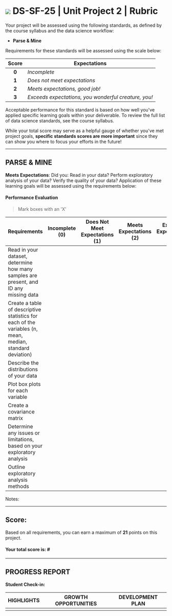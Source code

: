 # ![](https://ga-dash.s3.amazonaws.com/production/assets/logo-9f88ae6c9c3871690e33280fcf557f33.png) DS-SF-25 | Unit Project 2 | Rubric

Your project will be assessed using the following standards, as defined by the course syllabus and the data science workflow:

- **Parse & Mine**

Requirements for these standards will be assessed using the scale below:

| Score | Expectations |
|:---:|---|
| **0** | _Incomplete_ |
| **1** | _Does not meet expectations_ |
| **2** | _Meets expectations, good job!_ |
| **3** | _Exceeds expectations, you wonderful creature, you!_ |

Acceptable performance for this standard is based on how well you've applied specific learning goals within your deliverable.  To review the full list of data science standards, see the course syllabus.

While your total score may serve as a helpful gauge of whether you've met project goals, __specific standards scores are more important__ since they can show you where to focus your efforts in the future!

---

## PARSE & MINE

**Meets Expectations**: Did you: Read in your data? Perform exploratory analysis of your data? Verify the quality of your data? Application of these learning goals will be assessed using the requirements below:

#### Performance Evaluation

> Mark boxes with an 'X'

| Requirements | Incomplete (0) | Does Not Meet Expectations (1) | Meets Expectations (2) | Exceeds Expectations (3) |
|---|:---:|:---:|:---:|:---:|
| Read in your dataset, determine how many samples are present, and ID any missing data | | | | |
| Create a table of descriptive statistics for each of the variables (n, mean, median, standard deviation) | | | | |
| Describe the distributions of your data | | | | |
| Plot box plots for each variable | | | | |
| Create a covariance matrix | | | | |
| Determine any issues or limitations, based on your exploratory analysis | | | | |
| Outline exploratory analysis methods | | | | |

Notes:

---

## Score:

Based on all requirements, you can earn a maximum of **21** points on this project.

#### Your total score is: **#**

---

## PROGRESS REPORT

**Student Check-in:**

| HIGHLIGHTS | GROWTH OPPORTUNITIES | DEVELOPMENT PLAN |
|---|---|---|
| | | |
